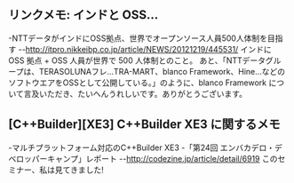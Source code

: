## リンクメモ: インドと OSS...

-NTTデータがインドにOSS拠点、世界でオープンソース人員500人体制を目指す 
--http://itpro.nikkeibp.co.jp/article/NEWS/20121219/445531/
インドに OSS 拠点 + OSS 人員が世界で 500 人体制とのこと。
あと、「NTTデータグループは、TERASOLUNAフレ...TRA-MART、blanco Framework、Hine...などのソフトウエアをOSSとして公開している。」のように、blanco Framework について言及いただき、たいへんうれしいです。ありがとうございます。


## [C++Builder][XE3] C++Builder XE3 に関するメモ

-マルチプラットフォーム対応のC++Builder XE3 -「第24回 エンバカデロ・デベロッパーキャンプ」レポート
--http://codezine.jp/article/detail/6919
このセミナー、私は見てきました!

